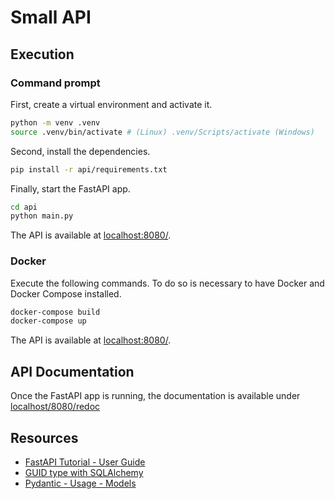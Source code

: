 # Small API 

## Execution


### Command prompt

First, create a virtual environment and activate it.
```bash
python -m venv .venv
source .venv/bin/activate # (Linux) .venv/Scripts/activate (Windows)
```

Second, install the dependencies.

```bash
pip install -r api/requirements.txt
```

Finally, start the FastAPI app.

```bash
cd api
python main.py
```

The API is available at [localhost:8080/](http://localhost:8080/).

### Docker 

Execute the following commands. To do so is necessary to have Docker and Docker Compose installed.

```bash
docker-compose build 
docker-compose up
```

The API is available at [localhost:8080/](http://localhost:8080/).


## API Documentation 
Once the FastAPI app is running, the documentation is available under [localhost/8080/redoc](http://localhost:8080/redoc)

## Resources 

- [FastAPI Tutorial - User Guide](https://fastapi.tiangolo.com/tutorial/)
- [GUID type with SQLAlchemy](https://fastapi-utils.davidmontague.xyz/user-guide/basics/guid-type/)
- [Pydantic - Usage - Models](https://pydantic-docs.helpmanual.io/usage/models/)